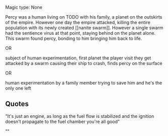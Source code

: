 Magic type: None

Percy was a human living on TODO with his family, a planet on the outskirts of the empire. However one day the empire attacked, killing the entire population with its newly created [[nanite swarm]]. However a single swarm had the sentience virus at that point, staying behind on the planet alone. This swarm found percy, bonding to him bringing him back to life.

OR 

subject of human experimentation, first planet the player visit they get attacked by a swarm causing their ship to crash, finds percy on the surface

OR 

human experimentation by a family member trying to save him and he's the only one left

## Quotes
"It's just an engine, as long as the fuel flow is stabilized and the ignition doesn't propagate to the fuel chamber you're all good"

""